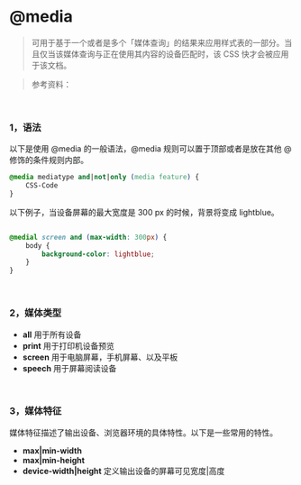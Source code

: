 # @media

> 可用于基于一个或者是多个「媒体查询」的结果来应用样式表的一部分。当且仅当该媒体查询与正在使用其内容的设备匹配时，该 CSS 快才会被应用于该文档。

> 参考资料：

<br>

### 1，语法

以下是使用 @media 的一般语法，@media 规则可以置于顶部或者是放在其他 @ 修饰的条件规则内部。

```css
@media mediatype and|not|only (media feature) {
    CSS-Code
}
```

以下例子，当设备屏幕的最大宽度是 300 px 的时候，背景将变成 lightblue。

```css

@medial screen and (max-width: 300px) {
    body {
        background-color: lightblue;
    }
}
```

<br>

### 2，媒体类型

- **all**	用于所有设备
- **print**    用于打印机设备预览
- **screen**   用于电脑屏幕，手机屏幕、以及平板
- **speech**   用于屏幕阅读设备

<br>

### 3，媒体特征

媒体特征描述了输出设备、浏览器环境的具体特性。以下是一些常用的特性。

- **max|min-width**
- **max|min-height**
- **device-width|height**    定义输出设备的屏幕可见宽度|高度

